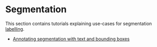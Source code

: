 # Segmentation

This section contains tutorials explaining use-cases for segmentation [labelling](../howtos/layers/labels). 

* [Annotating segmentation with text and bounding boxes](annotate_segmentation)
